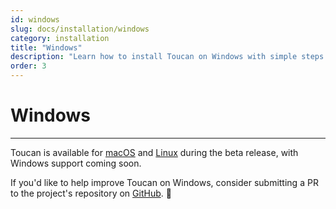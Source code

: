 ```yaml
---
id: windows
slug: docs/installation/windows
category: installation
title: "Windows"
description: "Learn how to install Toucan on Windows with simple steps. Follow this guide to set up and start using Toucan easily"
order: 3
---
```


# Windows
---

Toucan is available for [macOS](/docs/installation/macos/) and [Linux](/docs/installation/linux/) during the beta release, with Windows support coming soon.

If you'd like to help improve Toucan on Windows, consider submitting a PR to the project's repository on [GitHub](https://github.com/toucansites/toucan/pulls). 🙏
